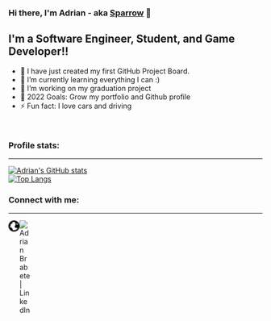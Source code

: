 ### Hi there, I'm Adrian - aka [Sparrow][website] 👋
## I'm a Software Engineer, Student, and Game Developer!!

- 🔭 I have just created my first GitHub Project Board.
- 🌱 I’m currently learning everything I can :)
- 👯 I’m working on my graduation project
- 🥅 2022 Goals: Grow my portfolio and Github profile
- ⚡ Fun fact: I love cars and driving

<br/>

### Profile stats:
---
[![Adrian's GitHub stats](https://github-readme-stats.vercel.app/api?username=SexySparrow&hide=contribs&show_icons=true)](https://github.com/anuraghazra/github-readme-stats)
<br/>
[![Top Langs](https://github-readme-stats.vercel.app/api/top-langs/?username=SexySparrow&langs_count=8&layout=compact)](https://github.com/anuraghazra/github-readme-stats)

### Connect with me:
---
[<img align="left" alt="adrianbrabete.engineer" width="22px" src="https://raw.githubusercontent.com/iconic/open-iconic/master/svg/globe.svg" />][website]
[<img align="left" alt="Adrian Brabete | LinkedIn" width="22px" src="https://cdn.jsdelivr.net/npm/simple-icons@v3/icons/linkedin.svg" />][linkedin]

[website]: https://www.adrianbrabete.engineer
[linkedin]: https://www.linkedin.com/in/adrian-brabete/
